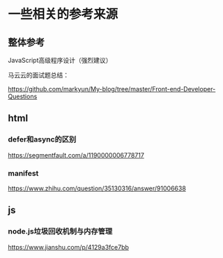# 一些相关的参考来源

## 整体参考

JavaScript高级程序设计（强烈建议）

马云云的面试题总结：

https://github.com/markyun/My-blog/tree/master/Front-end-Developer-Questions

## html

### defer和async的区别

https://segmentfault.com/a/1190000006778717

### manifest

https://www.zhihu.com/question/35130316/answer/91006638

## js

### node.js垃圾回收机制与内存管理

https://www.jianshu.com/p/4129a3fce7bb
